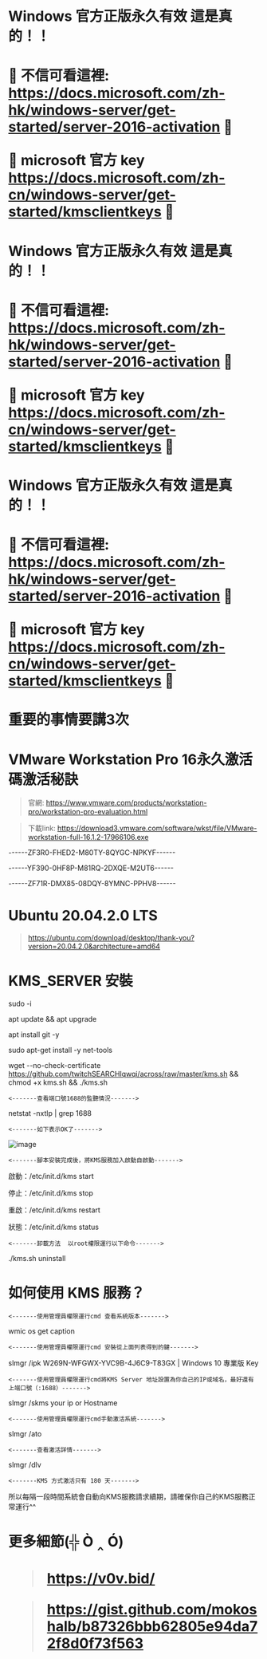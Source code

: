 <h1> Windows 官方正版永久有效 這是真的！！ <h1>

🔴 不信可看這裡: https://docs.microsoft.com/zh-hk/windows-server/get-started/server-2016-activation 🔴
  
🔴 microsoft 官方 key https://docs.microsoft.com/zh-cn/windows-server/get-started/kmsclientkeys 🔴
  
<h1> Windows 官方正版永久有效 這是真的！！ <h1>  

🔴 不信可看這裡: https://docs.microsoft.com/zh-hk/windows-server/get-started/server-2016-activation 🔴
  
🔴 microsoft 官方 key https://docs.microsoft.com/zh-cn/windows-server/get-started/kmsclientkeys 🔴  
  
<h1> Windows 官方正版永久有效 這是真的！！ <h1>
  
🔴 不信可看這裡: https://docs.microsoft.com/zh-hk/windows-server/get-started/server-2016-activation 🔴
  
🔴 microsoft 官方 key https://docs.microsoft.com/zh-cn/windows-server/get-started/kmsclientkeys 🔴  
  
<h1> 重要的事情要講3次 <h1>




# VMware Workstation Pro 16永久激活碼激活秘訣

>官網: https://www.vmware.com/products/workstation-pro/workstation-pro-evaluation.html

>下載link: https://download3.vmware.com/software/wkst/file/VMware-workstation-full-16.1.2-17966106.exe

------ZF3R0-FHED2-M80TY-8QYGC-NPKYF------

------YF390-0HF8P-M81RQ-2DXQE-M2UT6------

------ZF71R-DMX85-08DQY-8YMNC-PPHV8------

# Ubuntu 20.04.2.0 LTS
> https://ubuntu.com/download/desktop/thank-you?version=20.04.2.0&architecture=amd64

# KMS_SERVER 安裝
  
sudo -i

apt update && apt upgrade

apt install git -y

sudo apt-get install -y net-tools

wget --no-check-certificate https://github.com/twitchSEARCHlqwqi/across/raw/master/kms.sh && chmod +x kms.sh && ./kms.sh

`<-------查看端口號1688的監聽情況------->`

netstat -nxtlp | grep 1688

`<-------如下表示OK了------->`

![image](https://user-images.githubusercontent.com/69714467/128604182-4f40513d-28d6-411b-9149-ac9c5d8ae2ac.png)

`<-------腳本安裝完成後，將KMS服務加入啟動自啟動------->`

啟動：/etc/init.d/kms start

停止：/etc/init.d/kms stop

重啟：/etc/init.d/kms restart

狀態：/etc/init.d/kms status


`<-------卸載方法  以root權限運行以下命令------->`

./kms.sh uninstall

# 如何使用 KMS 服務？

`<-------使用管理員權限運行cmd 查看系統版本------->`

wmic os get caption

`<-------使用管理員權限運行cmd 安裝從上面列表得到的鍵------->`

slmgr /ipk W269N-WFGWX-YVC9B-4J6C9-T83GX   | Windows 10 專業版 Key

`<-------使用管理員權限運行cmd將KMS Server 地址設置為你自己的IP或域名，最好還有上端口號（:1688）------->`

slmgr /skms your ip or Hostname

`<-------使用管理員權限運行cmd手動激活系統------->`

slmgr /ato

`<-------查看激活詳情------->`

slmgr /dlv


`<-------KMS 方式激活只有 180 天------->`

所以每隔一段時間系統會自動向KMS服務請求續期，請確保你自己的KMS服務正常運行^^

<h1>  更多細節(╬ Ò ‸ Ó) <h1>

>https://v0v.bid/  

>https://gist.github.com/mokoshalb/b87326bbb62805e94da72f8d0f73f563

